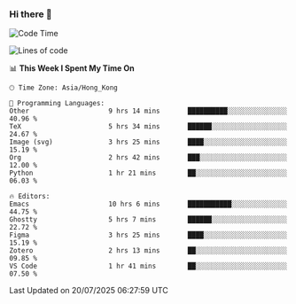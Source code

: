 ### Hi there 👋

<!--
**nicehiro/nicehiro** is a ✨ _special_ ✨ repository because its `README.md` (this file) appears on your GitHub profile.

Here are some ideas to get you started:

- 🔭 I’m currently working on ...
- 🌱 I’m currently learning ...
- 👯 I’m looking to collaborate on ...
- 🤔 I’m looking for help with ...
- 💬 Ask me about ...
- 📫 How to reach me: ...
- 😄 Pronouns: ...
- ⚡ Fun fact: ...
-->

<!--START_SECTION:waka-->
![Code Time](http://img.shields.io/badge/Code%20Time-819%20hrs%209%20mins-blue)

![Lines of code](https://img.shields.io/badge/From%20Hello%20World%20I%27ve%20Written-1.7%20million%20lines%20of%20code-blue)

📊 **This Week I Spent My Time On** 

```text
🕑︎ Time Zone: Asia/Hong_Kong

💬 Programming Languages: 
Other                    9 hrs 14 mins       ██████████░░░░░░░░░░░░░░░   40.96 % 
TeX                      5 hrs 34 mins       ██████░░░░░░░░░░░░░░░░░░░   24.67 % 
Image (svg)              3 hrs 25 mins       ████░░░░░░░░░░░░░░░░░░░░░   15.19 % 
Org                      2 hrs 42 mins       ███░░░░░░░░░░░░░░░░░░░░░░   12.00 % 
Python                   1 hr 21 mins        ██░░░░░░░░░░░░░░░░░░░░░░░   06.03 % 

🔥 Editors: 
Emacs                    10 hrs 6 mins       ███████████░░░░░░░░░░░░░░   44.75 % 
Ghostty                  5 hrs 7 mins        ██████░░░░░░░░░░░░░░░░░░░   22.72 % 
Figma                    3 hrs 25 mins       ████░░░░░░░░░░░░░░░░░░░░░   15.19 % 
Zotero                   2 hrs 13 mins       ██░░░░░░░░░░░░░░░░░░░░░░░   09.85 % 
VS Code                  1 hr 41 mins        ██░░░░░░░░░░░░░░░░░░░░░░░   07.50 % 
```


 Last Updated on 20/07/2025 06:27:59 UTC
<!--END_SECTION:waka-->
